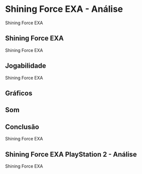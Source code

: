 ---
---

# Shining Force EXA - Análise

Shining Force EXA

## Shining Force EXA

Shining Force EXA

## Jogabilidade

Shining Force EXA

## Gráficos


## Som

## Conclusão

Shining Force EXA

## Shining Force EXA PlayStation 2 - Análise

Shining Force EXA
